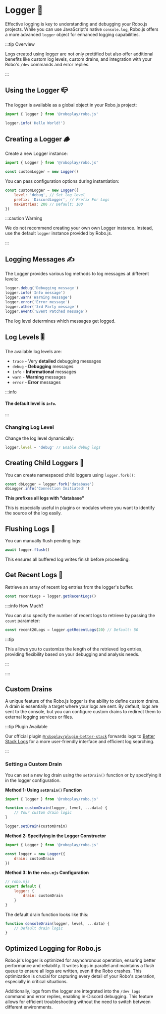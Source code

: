 # Logger 🌳

Effective logging is key to understanding and debugging your Robo.js projects. While you can use JavaScript's native `console.log`, Robo.js offers a more advanced `logger` object for enhanced logging capabilities.

:::tip Overview

Logs created using logger are not only prettified but also offer additional benefits like custom log levels, custom drains, and integration with your Robo's `/dev` commands and error replies.

:::

## Using the Logger 📪

The logger is available as a global object in your Robo.js project:

```javascript
import { logger } from '@roboplay/robo.js'

logger.info('Hello World!')
```

## Creating a Logger 🪵

Create a new Logger instance:

```javascript
import { Logger } from '@roboplay/robo.js'

const customLogger = new Logger()
```

You can pass configuration options during instantiation:

```javascript {2-4}
const customLogger = new Logger({
	level: 'debug', // Set log level
	prefix: 'DiscordLogger', // Prefix For Logs
	maxEntries: 200 // Default: 100
})
```

:::caution Warning

We do not recommend creating your own own Logger instance. Instead, use the default `logger` instance provided by Robo.js.

:::

## Logging Messages ✍️

The Logger provides various log methods to log messages at different levels:

```javascript
logger.debug('Debugging message')
logger.info('Info message')
logger.warn('Warning message')
logger.error('Error message')
logger.other('3rd Party message')
logger.event('Event Patched message')
```

The log level determines which messages get logged.

## Log Levels 🎚️

The available log levels are:

- `trace` - Very **detailed** debugging messages
- `debug` - **Debugging** messages
- `info` - **Informational** messages
- `warn` - **Warning** messages
- `error` - **Error** messages

:::info

#### The default level is `info`.

:::

### Changing Log Level

Change the log level dynamically:

```javascript
logger.level = 'debug' // Enable debug logs
```

## Creating Child Loggers 🐣

You can create namespaced child loggers using `logger.fork()`:

```javascript {1}
const dbLogger = logger.fork('database')
dbLogger.info('Connection Initiated!')
```

**This prefixes all logs with "database"**

This is especially useful in plugins or modules where you want to identify the source of the log easily.

## Flushing Logs 🚽

You can manually flush pending logs:

```javascript
await logger.flush()
```

This ensures all buffered log writes finish before proceeding.

## Get Recent Logs 📡

Retrieve an array of recent log entries from the logger's buffer.

```javascript
const recentLogs = logger.getRecentLogs()
```

::::info How Much?

You can also specify the number of recent logs to retrieve by passing the `count` parameter:

```javascript
const recent20Logs = logger.getRecentLogs(20) // Default: 50
```

:::tip

This allows you to customize the length of the retrieved log entries, providing flexibility based on your debugging and analysis needs.

:::

::::

## Custom Drains

A unique feature of the Robo.js logger is the ability to define custom drains. A drain is essentially a target where your logs are sent. By default, logs are sent to the console, but you can configure custom drains to redirect them to external logging services or files.

:::tip Plugin Available

Our official plugin [`@roboplay/plugin-better-stack`](https://github.com/Wave-Play/robo.js/tree/main/packages/plugin-better-stack) forwards logs to [Better Stack Logs](https://betterstack.com/logs) for a more user-friendly interface and efficient log searching.

:::

### Setting a Custom Drain

You can set a new log drain using the `setDrain()` function or by specifying it in the logger configuration.

**Method 1: Using `setDrain()` Function**

```javascript
import { logger } from '@roboplay/robo.js'

function customDrain(logger, level, ...data) {
	// Your custom drain logic
}

logger.setDrain(customDrain)
```

**Method 2: Specifying in the Logger Constructor**

```javascript
import { Logger } from '@roboplay/robo.js'

const logger = new Logger({
	drain: customDrain
})
```

**Method 3: In the `robo.mjs` Configuration**

```javascript
// robo.mjs
export default {
	logger: {
		drain: customDrain
	}
}
```

The default drain function looks like this:

```javascript
function consoleDrain(logger, level, ...data) {
	// Default drain logic
}
```

## Optimized Logging for Robo.js

Robo.js's logger is optimized for asynchronous operation, ensuring better performance and reliability. It writes logs in parallel and maintains a flush queue to ensure all logs are written, even if the Robo crashes. This optimization is crucial for capturing every detail of your Robo's operation, especially in critical situations.

Additionally, logs from the logger are integrated into the `/dev logs` command and error replies, enabling in-Discord debugging. This feature allows for efficient troubleshooting without the need to switch between different environments.
